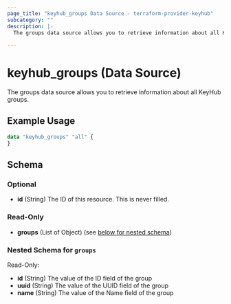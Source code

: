 ```yaml
---
page_title: "keyhub_groups Data Source - terraform-provider-keyhub"
subcategory: ""
description: |-
  The groups data source allows you to retrieve information about all KeyHub groups.
  
---
```


# keyhub_groups (Data Source)

The groups data source allows you to retrieve information about all KeyHub groups.

## Example Usage

```terraform
data "keyhub_groups" "all" {
}
```

## Schema

### Optional

- **id** (String) The ID of this resource. This is never filled.

### Read-Only

- **groups** (List of Object) (see [below for nested schema](#nestedatt--groups))

<a id="nestedatt--groups"></a>
### Nested Schema for `groups`

Read-Only:

- **id** (String) The value of the ID field of the group
- **uuid** (String) The value of the UUID field of the group
- **name** (String) The value of the Name field of the group
